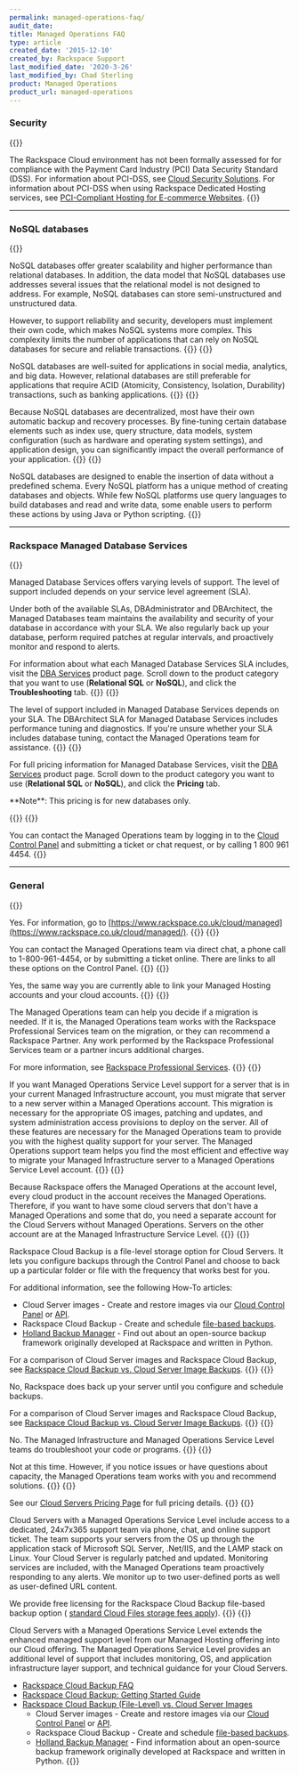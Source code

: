 ```yaml
---
permalink: managed-operations-faq/
audit_date:
title: Managed Operations FAQ
type: article
created_date: '2015-12-10'
created_by: Rackspace Support
last_modified_date: '2020-3-26'
last_modified_by: Chad Sterling
product: Managed Operations
product_url: managed-operations
---
```


### Security
{{<accordion title="Are cloud servers PCI-DSS compliant?" col="in" href="accordion1">}}

The Rackspace Cloud environment has not been formally assessed for for
compliance with the Payment Card Industry (PCI) Data Security Standard
(DSS). For information about PCI-DSS, see [Cloud Security
Solutions](https://support.rackspace.com/support/how-to/are-cloud-servers-pci-dss-compliant/). For
information about PCI-DSS when using Rackspace Dedicated Hosting
services, see [PCI-Compliant Hosting for E-commerce
Websites](https://www.rackspace.com/ecommerce-hosting/pci/).
{{</accordion>}}

------------------------------------------------------------------------

### NoSQL databases
{{<accordion title="Are NoSQL databases secure, reliable, and scalable?" col="in" href="accordion2">}}

NoSQL databases offer greater scalability and higher performance than
relational databases. In addition, the data model that NoSQL databases use
addresses several issues that the relational model is not designed to address.
For example, NoSQL databases can store semi-unstructured and
unstructured data.

However, to support reliability and security, developers must
implement their own code, which makes NoSQL systems more complex. This
complexity limits the number of applications that can rely on NoSQL databases
for secure and reliable transactions.
{{</accordion>}}
{{<accordion title="Can I use NoSQL databases for all types of applications?" col="in" href="accordion3">}}

NoSQL databases are well-suited for applications in social media, analytics,
and big data. However, relational databases are still preferable for
applications that require ACID (Atomicity, Consistency, Isolation, Durability)
transactions, such as banking applications.
{{</accordion>}}
{{<accordion title="What data security, backup, and recovery work do NoSQL databases require, including database tuning and monitoring?" col="in" href="accordion4">}}

Because NoSQL databases are decentralized, most have their own automatic
backup and recovery processes. By fine-tuning certain database elements such
as index use, query structure, data models, system configuration (such as
hardware and operating system settings), and application design, you can
significantly impact the overall performance of your application.
{{</accordion>}}
{{<accordion title="How do I create databases and objects and read and write data without SQL?" col="in" href="accordion5">}}

NoSQL databases are designed to enable the insertion of data without a
predefined schema. Every NoSQL platform has a unique method of creating
databases and objects. While few NoSQL platforms use query languages to build
databases and read and write data, some enable users to perform these
actions by using Java or Python scripting.
{{</accordion>}}

------------------------------------------------------------------------

### Rackspace Managed Database Services

{{<accordion title="What do Managed Database Services include?" col="in" href="accordion6">}}

Managed Database Services offers varying levels of support. The level of
support included depends on your service level agreement (SLA).

Under both of the available SLAs, DBAdministrator and DBArchitect, the Managed
Databases team maintains the availability and security of your database in
accordance with your SLA. We also regularly back up your database, perform
required patches at regular intervals, and proactively monitor and respond to
alerts.

For information about what each Managed Database Services
SLA includes, visit the [DBA Services](https://www.rackspace.com/dba-services) product
page. Scroll down to the product category that you want to use (**Relational
SQL** or **NoSQL**), and click the **Troubleshooting** tab.
{{</accordion>}}
{{<accordion title="Does Rackspace tune my database?" col="in" href="accordion7">}}

The level of support included in Managed Database Services depends on
your SLA. The DBArchitect SLA for Managed Database Services includes
performance tuning and diagnostics. If you're unsure whether your SLA includes
database tuning, contact the Managed Operations team for assistance.
{{</accordion>}}
{{<accordion title="What is the cost for Managed Database Services?" col="in" href="accordion8">}}

For full pricing information for Managed Database Services, visit
the [DBA Services](https://www.rackspace.com/dba-services) product
page. Scroll down to the product category you want to use (**Relational SQL**
or **NoSQL**), and click the **Pricing** tab.
<p class="callout-note">
**Note**: This pricing is for new databases only.
</p>
{{</accordion>}}
{{<accordion title="How do I contact the Managed Operations team?" col="in" href="accordion9">}}

You can contact the Managed Operations team by logging in to the [Cloud
Control Panel](https://login.rackspace.com/) and submitting a ticket or chat
request, or by calling 1 800 961 4454.
{{</accordion>}}

------------------------------------------------------------------------

### General

{{<accordion title="Do you have servers with a Managed Operations Service Level in the UK?" col="in" href="accordion10">}}

Yes. For information, go to
[https://www.rackspace.co.uk/cloud/managed](https://www.rackspace.co.uk/cloud/managed/).
{{</accordion>}}
{{<accordion title="How do I contact the Managed Operations Team?" col="in" href="accordion11">}}

You can contact the Managed Operations team via direct chat, a phone
call to 1-800-961-4454, or by submitting a ticket online. There are
links to all these options on the Control Panel.
{{</accordion>}}
{{<accordion title="As a Rackspace customer, can I link my Managed Hosting configuration and account to a Cloud Server with Managed Operations Service Level configuration and account?" col="in" href="accordion12">}}

Yes, the same way you are currently able to link your Managed Hosting
accounts and your cloud accounts.
{{</accordion>}}
{{<accordion title="Is there a cost associated with data migration services?" col="in" href="accordion13">}}

The Managed Operations team can help you decide if a migration is
needed. If it is, the Managed Operations team works with the Rackspace
Professional Services team on the migration, or they can recommend a
Rackspace Partner. Any work performed by the Rackspace Professional
Services team or a partner incurs additional charges.

For more information, see [Rackspace Professional
Services](https://www.rackspace.com/en-us/professional-services/).
{{</accordion>}}
{{<accordion title="Can I move my servers from my current account to a Managed Operations Service Level account?" col="in" href="accordion14">}}

If you want Managed Operations Service Level support for a server that
is in your current Managed Infrastructure account, you must migrate that
server to a new server within a Managed Operations account. This
migration is necessary for the appropriate OS images, patching
and updates, and system administration access provisions to deploy
on the server. All of these features are necessary for the Managed
Operations team to provide you with the highest quality support for your
server. The Managed Operations support team helps you find the
most efficient and effective way to migrate your Managed Infrastructure
server to a Managed Operations Service Level account.
{{</accordion>}}
{{<accordion title="Do I need a separate account for Cloud Servers with a Managed Operations?" col="in" href="accordion15">}}

Because Rackspace offers the Managed Operations at the account level, every
cloud product in the account receives the Managed Operations. Therefore,
if you want to have some cloud servers that don't have a Managed
Operations and some that do, you need a separate account
for the Cloud Servers without Managed Operations. Servers on the other
account are at the Managed Infrastructure Service Level.
{{</accordion>}}
{{<accordion title="What is Rackspace Cloud Backup?" col="in" href="accordion16">}}

Rackspace Cloud Backup is a file-level storage option for Cloud Servers.
It lets you configure backups through the Control Panel and choose
to back up a particular folder or file with the frequency that works
best for you.

For additional information, see the following How-To articles:

-   Cloud Server images - Create and restore images via our [Cloud
    Control
    Panel](/support/how-to/create-an-image-of-a-server-and-restore-a-server-from-a-saved-image)
    or
    [API](https://developer.rackspace.com/docs/cloud-servers/v2/developer-guide/#create-image-of-specified-server).
-   Rackspace Cloud Backup - Create and schedule [file-based backups](/support/how-to/rackspace-cloud-backup-create-a-backup).
-   [Holland Backup Manager](https://hollandbackup.org/) - Find out about an open-source
    backup framework originally developed at Rackspace and written
    in Python.

For a comparison of Cloud Server images and Rackspace Cloud Backup, see
[Rackspace Cloud Backup vs. Cloud Server Image
Backups](/support/how-to/rackspace-cloud-backup-vs-cloud-server-image-backups).
{{</accordion>}}
{{<accordion title="Is my Rackspace Cloud Server with a Managed Operations Service Level account automatically backed up?" col="in" href="accordion17">}}

No, Rackspace does back up your server until you configure and schedule
backups. 

For a comparison of Cloud Server images and Rackspace Cloud Backup, see
[Rackspace Cloud Backup vs. Cloud Server Image
Backups](/support/how-to/rackspace-cloud-backup-vs-cloud-server-image-backups).
{{</accordion>}}
{{<accordion title="Will Rackspace troubleshoot programming or code for customers?" col="in" href="accordion18">}}

No. The Managed Infrastructure and Managed Operations Service Level
teams do troubleshoot your code or programs.
{{</accordion>}}
{{<accordion title="Will the Rackspace support team automatically scale Cloud Servers if necessary?" col="in" href="accordion19">}}

Not at this time. However, if you notice issues or have questions about
capacity, the Managed Operations team works with you and recommend
solutions.
{{</accordion>}}
{{<accordion title="What does a server with Managed Operations Service Level support cost?" col="in" href="accordion20">}}

See our [Cloud Servers Pricing
Page](https://www.rackspace.com/cloud/servers/pricing/) for full pricing
details.
{{</accordion>}}
{{<accordion title="What does a Managed Operations Service Level account include?" col="in" href="accordion21">}}

Cloud Servers with a Managed Operations Service Level include access to
a dedicated, 24x7x365 support team via phone, chat, and online support
ticket. The team supports your servers from the OS up through the
application stack of Microsoft SQL Server, .Net/IIS, and the LAMP stack
on Linux. Your Cloud Server is regularly patched and updated.
Monitoring services are included, with the Managed Operations team
proactively responding to any alerts. We monitor up to two
user-defined ports as well as user-defined URL content.

We provide free licensing for the Rackspace Cloud Backup file-based
backup option ( [standard Cloud Files storage fees
apply](https://www.rackspace.com/cloud/cloud_hosting_products/files/pricing/)).
{{</accordion>}}
{{<accordion title="What is Cloud Servers with a Managed Operations Service Level?" col="in" href="accordion22">}}

Cloud Servers with a Managed Operations Service Level extends the
enhanced managed support level from our Managed Hosting offering into
our Cloud offering. The Managed Operations Service Level provides an
additional level of support that includes monitoring, OS, and application
infrastructure layer support, and technical guidance for your Cloud
Servers.

-   [Rackspace Cloud Backup
    FAQ](/support/how-to/cloud-backup-faq)
-   [Rackspace Cloud Backup: Getting Started
    Guide](/support/how-to/cloud-backup)
-   [Rackspace Cloud Backup (File-Level) vs. Cloud Server
    Images](/support/how-to/rackspace-cloud-backup-vs-cloud-server-image-backups)
    -   Cloud Server images - Create and restore images via our [Cloud
        Control
        Panel](/support/how-to/create-an-image-of-a-server-and-restore-a-server-from-a-saved-image)
        or
        [API](https://developer.rackspace.com/docs/cloud-servers/v2/developer-guide/#create-image-of-specified-server).
    -   Rackspace Cloud Backup - Create and schedule [file-based
        backups](/support/how-to/rackspace-cloud-backup-create-a-backup).
    -   [Holland Backup Manager](https://hollandbackup.org/) - Find information about an
        open-source backup framework originally developed at Rackspace
        and written in Python.
{{</accordion>}}

